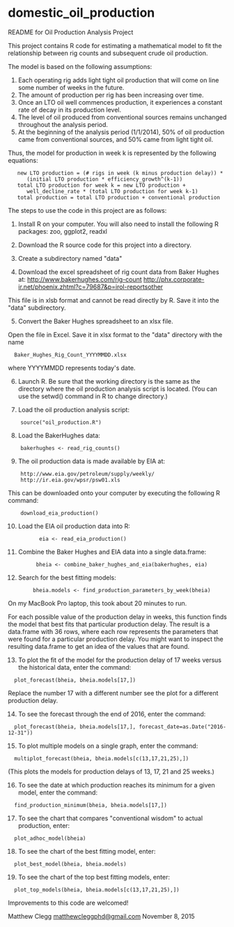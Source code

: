 # domestic_oil_production

README for Oil Production Analysis Project

This project contains R code for estimating a mathematical model to fit
the relationship between rig counts and subsequent crude oil production.

The model is based on the following assumptions:

1.  Each operating rig adds light tight oil production that will come on line some number of weeks in the future.
2.  The amount of production per rig has been increasing over time.
3.  Once an LTO oil well commences production, it experiences a constant rate of decay in its production level.
4.  The level of oil produced from conventional sources remains unchanged throughout the analysis period.
5.  At the beginning of the analysis period (1/1/2014), 50% of oil production came from conventional sources, and 50% came from light tight oil.

Thus, the model for production in week k is represented by the following equations:

       new LTO production = (# rigs in week (k minus production delay)) * 
          (initial LTO production * efficiency_growth^(k-1))
       total LTO production for week k = new LTO production + 
          well_decline_rate * (total LTO production for week k-1)
       total production = total LTO production + conventional production

The steps to use the code in this project are as follows:

1.  Install R on your computer.  You will also need to install the following R
packages: zoo, ggplot2, readxl

2.  Download the R source code for this project into a directory.  

3.  Create a subdirectory named "data"

4.  Download the excel spreadsheet of rig count data from Baker Hughes at:
	http://www.bakerhughes.com/rig-count
	http://phx.corporate-ir.net/phoenix.zhtml?c=79687&p=irol-reportsother
	
  This file is in xlsb format and cannot be read directly by R.
  Save it into the "data" subdirectory.

5.  Convert the Baker Hughes spreadsheet to an xlsx file.  

  Open the file in Excel.  Save it in xlsx format to the "data" directory with the name
  ```
   	Baker_Hughes_Rig_Count_YYYYMMDD.xlsx
   ```
  where YYYYMMDD represents today's date.

6.  Launch R.  Be sure that the working directory is the same as the
  directory where the oil production analysis script is located.  (You can use
  the setwd() command in R to change directory.)

7.  Load the oil production analysis script:
```
	source("oil_production.R")
```

8.  Load the BakerHughes data:
```
	bakerhughes <- read_rig_counts()
```

9.  The oil production data is made available by EIA at:
```
	http://www.eia.gov/petroleum/supply/weekly/
	http://ir.eia.gov/wpsr/psw01.xls
```

  This can be downloaded onto your computer by executing the following R command:
```
    download_eia_production()
```

10.  Load the EIA oil production data into R:
```
          eia <- read_eia_production()
```

11.  Combine the Baker Hughes and EIA data into a single data.frame:
```
         bheia <- combine_baker_hughes_and_eia(bakerhughes, eia)
```

12.  Search for the best fitting models:
```
        bheia.models <- find_production_parameters_by_week(bheia)
```

  On my MacBook Pro laptop, this took about 20 minutes to run.

  For each possible value of the production delay in weeks, this function finds the
  model that best fits that particular production delay.  The result is a data.frame 
  with 36 rows, where each row represents the parameters that were found for
  a particular production delay.  You might want to inspect the resulting data.frame
  to get an idea of the values that are found.

13.  To plot the fit of the model for the production delay of 17 weeks versus
the historical data, enter the command:

```
  plot_forecast(bheia, bheia.models[17,])
```

  Replace the number 17 with a different number see the plot for
  a different production delay.

14.  To see the forecast through the end of 2016, enter the command:

```
  plot_forecast(bheia, bheia.models[17,], forecast_date=as.Date("2016-12-31"))
```

15.  To plot multiple models on a single graph, enter the command:

```
  multiplot_forecast(bheia, bheia.models[c(13,17,21,25),])
```

  (This plots the models for production delays of 13, 17, 21 and 25 weeks.)

16.  To see the date at which production reaches its minimum for a given model, enter the command:

```
  find_production_minimum(bheia, bheia.models[17,])
```

17.  To see the chart that compares "conventional wisdom" to actual production, enter:

```
  plot_adhoc_model(bheia)
```

18.  To see the chart of the best fitting model, enter:

```
  plot_best_model(bheia, bheia.models)
```

19.  To see the chart of the top best fitting models, enter:

```
  plot_top_models(bheia, bheia.models[c(13,17,21,25),])
```

Improvements to this code are welcomed!

Matthew Clegg
matthewcleggphd@gmail.com
November 8, 2015
